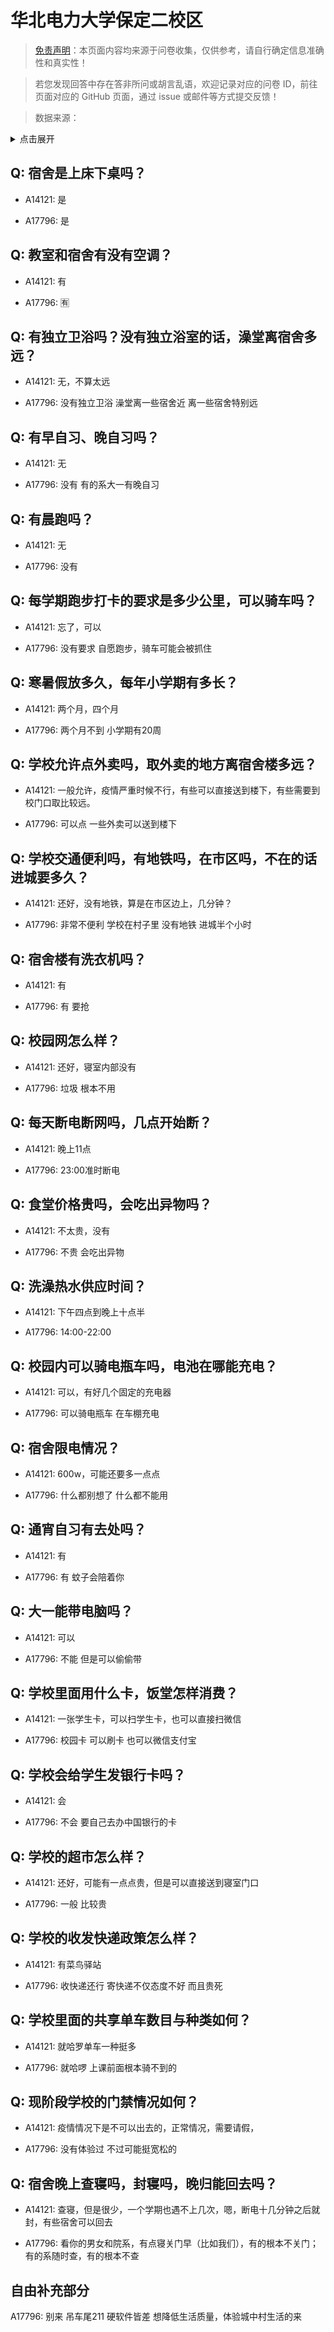 # 华北电力大学保定二校区

> [免责声明](https://colleges.chat/#_3)：本页面内容均来源于问卷收集，仅供参考，请自行确定信息准确性和真实性！

> 若您发现回答中存在答非所问或胡言乱语，欢迎记录对应的问卷 ID，前往页面对应的 GitHub 页面，通过 issue 或邮件等方式提交反馈！

> 数据来源：

<details><summary>点击展开</summary>
<ul>
<li>A14121: 匿名 (2022 年 07 月)</li>
<li>A17796: 匿名 (2023 年 06 月)</li>
</ul>
</details>

## Q: 宿舍是上床下桌吗？

- A14121: 是

- A17796: 是

## Q: 教室和宿舍有没有空调？

- A14121: 有

- A17796: 🈶️

## Q: 有独立卫浴吗？没有独立浴室的话，澡堂离宿舍多远？

- A14121: 无，不算太远

- A17796: 没有独立卫浴 澡堂离一些宿舍近 离一些宿舍特别远

## Q: 有早自习、晚自习吗？

- A14121: 无

- A17796: 没有 有的系大一有晚自习

## Q: 有晨跑吗？

- A14121: 无

- A17796: 没有

## Q: 每学期跑步打卡的要求是多少公里，可以骑车吗？

- A14121: 忘了，可以

- A17796: 没有要求 自愿跑步，骑车可能会被抓住

## Q: 寒暑假放多久，每年小学期有多长？

- A14121: 两个月，四个月

- A17796: 两个月不到 小学期有20周

## Q: 学校允许点外卖吗，取外卖的地方离宿舍楼多远？

- A14121: 一般允许，疫情严重时候不行，有些可以直接送到楼下，有些需要到校门口取比较远。

- A17796: 可以点 一些外卖可以送到楼下

## Q: 学校交通便利吗，有地铁吗，在市区吗，不在的话进城要多久？

- A14121: 还好，没有地铁，算是在市区边上，几分钟？

- A17796: 非常不便利 学校在村子里 没有地铁 进城半个小时

## Q: 宿舍楼有洗衣机吗？

- A14121: 有

- A17796: 有 要抢

## Q: 校园网怎么样？

- A14121: 还好，寝室内部没有

- A17796: 垃圾 根本不用

## Q: 每天断电断网吗，几点开始断？

- A14121: 晚上11点

- A17796: 23:00准时断电

## Q: 食堂价格贵吗，会吃出异物吗？

- A14121: 不太贵，没有

- A17796: 不贵 会吃出异物

## Q: 洗澡热水供应时间？

- A14121: 下午四点到晚上十点半

- A17796: 14:00-22:00

## Q: 校园内可以骑电瓶车吗，电池在哪能充电？

- A14121: 可以，有好几个固定的充电器

- A17796: 可以骑电瓶车 在车棚充电

## Q: 宿舍限电情况？

- A14121: 600w，可能还要多一点点

- A17796: 什么都别想了 什么都不能用

## Q: 通宵自习有去处吗？

- A14121: 有

- A17796: 有 蚊子会陪着你

## Q: 大一能带电脑吗？

- A14121: 可以

- A17796: 不能 但是可以偷偷带

## Q: 学校里面用什么卡，饭堂怎样消费？

- A14121: 一张学生卡，可以扫学生卡，也可以直接扫微信

- A17796: 校园卡 可以刷卡 也可以微信支付宝

## Q: 学校会给学生发银行卡吗？

- A14121: 会

- A17796: 不会 要自己去办中国银行的卡

## Q: 学校的超市怎么样？

- A14121: 还好，可能有一点点贵，但是可以直接送到寝室门口

- A17796: 一般 比较贵

## Q: 学校的收发快递政策怎么样？

- A14121: 有菜鸟驿站

- A17796: 收快递还行 寄快递不仅态度不好 而且贵死

## Q: 学校里面的共享单车数目与种类如何？

- A14121: 就哈罗单车一种挺多

- A17796: 就哈啰 上课前面根本骑不到的

## Q: 现阶段学校的门禁情况如何？

- A14121: 疫情情况下是不可以出去的，正常情况，需要请假，

- A17796: 没有体验过 不过可能挺宽松的

## Q: 宿舍晚上查寝吗，封寝吗，晚归能回去吗？

- A14121: 查寝，但是很少，一个学期也遇不上几次，嗯，断电十几分钟之后就封，有些宿舍可以回去

- A17796: 看你的男女和院系，有点寝关门早（比如我们），有的根本不关门；有的系随时查，有的根本不查

## 自由补充部分

A17796: 别来 吊车尾211 硬软件皆差 想降低生活质量，体验城中村生活的来